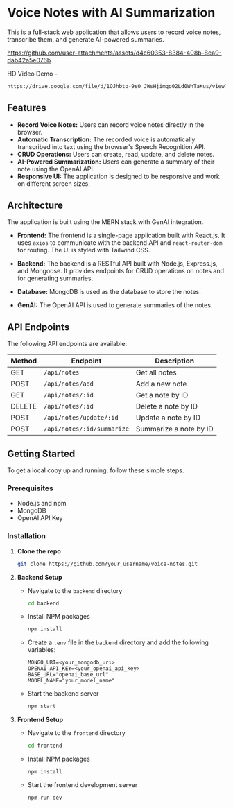 # Voice Notes with AI Summarization

This is a full-stack web application that allows users to record voice notes, transcribe them, and generate AI-powered summaries.


https://github.com/user-attachments/assets/d4c60353-8384-408b-8ea9-dab42a5e076b

HD Video Demo -
```sh
https://drive.google.com/file/d/1OJhbto-9sO_JWsHjimgo02Ld0WhTaKus/view?usp=sharing
```

## Features

- **Record Voice Notes:** Users can record voice notes directly in the browser.
- **Automatic Transcription:** The recorded voice is automatically transcribed into text using the browser's Speech Recognition API.
- **CRUD Operations:** Users can create, read, update, and delete notes.
- **AI-Powered Summarization:** Users can generate a summary of their note using the OpenAI API.
- **Responsive UI:** The application is designed to be responsive and work on different screen sizes.

## Architecture

The application is built using the MERN stack with GenAI integration.

- **Frontend:** The frontend is a single-page application built with React.js. It uses `axios` to communicate with the backend API and `react-router-dom` for routing. The UI is styled with Tailwind CSS.

- **Backend:** The backend is a RESTful API built with Node.js, Express.js, and Mongoose. It provides endpoints for CRUD operations on notes and for generating summaries.

- **Database:** MongoDB is used as the database to store the notes.

- **GenAI:** The OpenAI API is used to generate summaries of the notes.

## API Endpoints

The following API endpoints are available:

| Method | Endpoint                   | Description            |
| ------ | -------------------------- | ---------------------- |
| GET    | `/api/notes`               | Get all notes          |
| POST   | `/api/notes/add`           | Add a new note         |
| GET    | `/api/notes/:id`           | Get a note by ID       |
| DELETE | `/api/notes/:id`           | Delete a note by ID    |
| POST   | `/api/notes/update/:id`    | Update a note by ID    |
| POST   | `/api/notes/:id/summarize` | Summarize a note by ID |

## Getting Started

To get a local copy up and running, follow these simple steps.

### Prerequisites

- Node.js and npm
- MongoDB
- OpenAI API Key

### Installation

1. **Clone the repo**

   ```sh
   git clone https://github.com/your_username/voice-notes.git
   ```

2. **Backend Setup**

   - Navigate to the `backend` directory

     ```sh
     cd backend
     ```

   - Install NPM packages

     ```sh
     npm install
     ```

   - Create a `.env` file in the `backend` directory and add the following variables:

     ```
     MONGO_URI=<your_mongodb_uri>
     OPENAI_API_KEY=<your_openai_api_key>
     BASE_URL="openai_base_url"
     MODEL_NAME="your_model_name"
     ```

   - Start the backend server

     ```sh
     npm start
     ```

3. **Frontend Setup**

   - Navigate to the `frontend` directory

     ```sh
     cd frontend
     ```

   - Install NPM packages

     ```sh
     npm install
     ```

   - Start the frontend development server

     ```sh
     npm run dev
     ```
